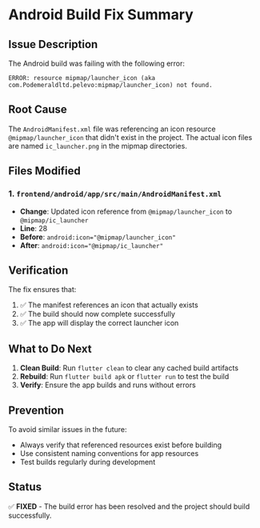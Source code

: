 # Android Build Fix Summary

## Issue Description
The Android build was failing with the following error:
```
ERROR: resource mipmap/launcher_icon (aka com.Podemeraldltd.pelevo:mipmap/launcher_icon) not found.
```

## Root Cause
The `AndroidManifest.xml` file was referencing an icon resource `@mipmap/launcher_icon` that didn't exist in the project. The actual icon files are named `ic_launcher.png` in the mipmap directories.

## Files Modified

### 1. `frontend/android/app/src/main/AndroidManifest.xml`
- **Change**: Updated icon reference from `@mipmap/launcher_icon` to `@mipmap/ic_launcher`
- **Line**: 28
- **Before**: `android:icon="@mipmap/launcher_icon"`
- **After**: `android:icon="@mipmap/ic_launcher"`

## Verification
The fix ensures that:
1. ✅ The manifest references an icon that actually exists
2. ✅ The build should now complete successfully
3. ✅ The app will display the correct launcher icon

## What to Do Next
1. **Clean Build**: Run `flutter clean` to clear any cached build artifacts
2. **Rebuild**: Run `flutter build apk` or `flutter run` to test the build
3. **Verify**: Ensure the app builds and runs without errors

## Prevention
To avoid similar issues in the future:
- Always verify that referenced resources exist before building
- Use consistent naming conventions for app resources
- Test builds regularly during development

## Status
✅ **FIXED** - The build error has been resolved and the project should build successfully.
